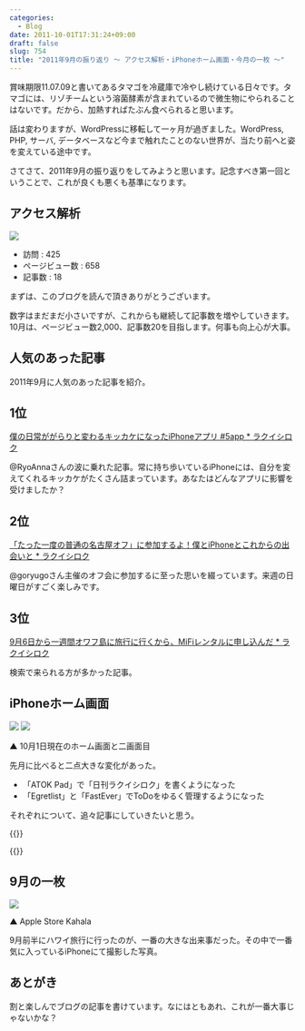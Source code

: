 ```yaml
---
categories:
  - Blog
date: 2011-10-01T17:31:24+09:00
draft: false
slug: 754
title: "2011年9月の振り返り 〜 アクセス解析・iPhoneホーム画面・今月の一枚 〜"
---
```


賞味期限11.07.09と書いてあるタマゴを冷蔵庫で冷やし続けている日々です。タマゴには、リゾチームという溶菌酵素が含まれているので微生物にやられることはないです。だから、加熱すればたぶん食べられると思います。

話は変わりますが、WordPressに移転して一ヶ月が過ぎました。WordPress, PHP, サーバ, データベースなど今まで触れたことのない世界が、当たり前へと姿を変えている途中です。

さてさて、2011年9月の振り返りをしてみようと思います。記念すべき第一回ということで、これが良くも悪くも基準になります。

## アクセス解析

![](/images/2011/10/0754_1.jpg)

* 訪問 : 425
* ページビュー数 : 658
* 記事数 : 18

まずは、このブログを読んで頂きありがとうございます。

数字はまだまだ小さいですが、これからも継続して記事数を増やしていきます。10月は、ページビュー数2,000、記事数20を目指します。何事も向上心が大事。

## 人気のあった記事

2011年9月に人気のあった記事を紹介。

## 1位

[僕の日常ががらりと変わるキッカケになったiPhoneアプリ #5app * ラクイシロク](http://rakuishi.com/archives/382/)

@RyoAnnaさんの波に乗れた記事。常に持ち歩いているiPhoneには、自分を変えてくれるキッカケがたくさん詰まっています。あなたはどんなアプリに影響を受けましたか？

## 2位

[「たった一度の普通の名古屋オフ」に参加するよ！僕とiPhoneとこれからの出会いと * ラクイシロク](http://rakuishi.com/archives/420/)

@goryugoさん主催のオフ会に参加するに至った思いを綴っています。来週の日曜日がすごく楽しみです。

## 3位

[9月6日から一週間オワフ島に旅行に行くから、MiFiレンタルに申し込んだ * ラクイシロク](http://rakuishi.com/archives/59/)

検索で来られる方が多かった記事。

## iPhoneホーム画面

![](/images/2011/10/0754_2.png) ![](/images/2011/10/0754_3.png)

▲ 10月1日現在のホーム画面と二画面目

先月に比べると二点大きな変化があった。

* 「ATOK Pad」で「日刊ラクイシロク」を書くようになった
* 「Egretlist」と「FastEver」でToDoをゆるく管理するようになった

それぞれについて、追々記事にしていきたいと思う。

{{<app id="390360999" title="ATOK Pad 3.0.0（￥1,200）" src="https://a2.mzstatic.com/us/r1000/077/Purple/3e/8d/6e/mzl.wcnerfrh.100x100-75.jpg">}}

{{<app id="363951705" title="Egretlist 1.6.2（￥250）" src="https://a4.mzstatic.com/us/r1000/007/Purple/9d/3f/46/mzi.ibcofpfq.100x100-75.png">}}

## 9月の一枚

![](/images/2011/09/0754_4.jpg)

▲ Apple Store Kahala

9月前半にハワイ旅行に行ったのが、一番の大きな出来事だった。その中で一番気に入っているiPhoneにて撮影した写真。

## あとがき

割と楽しんでブログの記事を書けています。なにはともあれ、これが一番大事じゃないかな？
